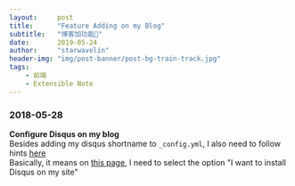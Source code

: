```yaml
---
layout:     post
title:      "Feature Adding on my Blog"
subtitle:   "博客加功能📝"
date:       2019-05-24
author:     "starwavelin"
header-img: "img/post-banner/post-bg-train-track.jpg"
tags:
    - 前端
    - Extensible Note
---
```


### 2018-05-28
**Configure Disqus on my blog**  
Besides adding my disqus shortname to ```_config.yml```, I also need to follow hints [here](https://github.com/Huxpro/huxpro.github.io/issues/157)  
Basically, it means on [this page](https://disqus.com/profile/signup/intent/),
I need to select the option "I want to install Disqus on my site"
